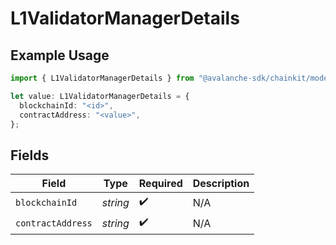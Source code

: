 # L1ValidatorManagerDetails

## Example Usage

```typescript
import { L1ValidatorManagerDetails } from "@avalanche-sdk/chainkit/models/components";

let value: L1ValidatorManagerDetails = {
  blockchainId: "<id>",
  contractAddress: "<value>",
};
```

## Fields

| Field              | Type               | Required           | Description        |
| ------------------ | ------------------ | ------------------ | ------------------ |
| `blockchainId`     | *string*           | :heavy_check_mark: | N/A                |
| `contractAddress`  | *string*           | :heavy_check_mark: | N/A                |